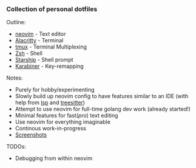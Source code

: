 ### Collection of personal dotfiles

Outline:
* [neovim](https://neovim.io/) - Text editor
* [Alacritty](https://alacritty.org/) - Terminal
* [tmux](https://github.com/tmux/tmux) - Terminal Multiplexing
* [Zsh](https://ohmyz.sh/) - Shell
* [Starship](https://starship.rs/) - Shell prompt
* [Karabiner](https://karabiner-elements.pqrs.org/) - Key-remapping


Notes:
* Purely for hobby/experimenting
* Slowly build up neovim config to have features similar to an IDE (with help from [lsp](https://microsoft.github.io/language-server-protocol/) and [treesitter](https://tree-sitter.github.io/tree-sitter/))
* Attempt to use neovim for full-time golang dev work (already started!)
* Minimal features for fast(_pro_) text editing
* Use neovim for everything imaginable
* Continous work-in-progress
* [Screenshots](screenshots/)


TODOs:
* Debugging from within neovim
